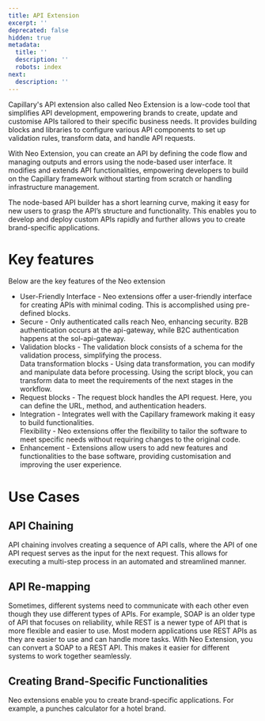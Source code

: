 ```yaml
---
title: API Extension
excerpt: ''
deprecated: false
hidden: true
metadata:
  title: ''
  description: ''
  robots: index
next:
  description: ''
---
```

Capillary's API extension also called Neo Extension is a low-code tool that simplifies API development, empowering brands to create, update and customise APIs tailored to their specific business needs. It provides building blocks and libraries to configure various API components to set up validation rules, transform data, and handle API requests. 

With Neo Extension, you can create an API by defining the code flow and managing outputs and errors using the node-based user interface. It modifies and extends API functionalities, empowering developers to build on the Capillary framework without starting from scratch or handling infrastructure management. 

The node-based API builder has a short learning curve, making it easy for new users to grasp the API’s structure and functionality. This enables you to develop and deploy custom APIs rapidly and further allows you to create brand-specific applications.

# Key features

Below are the key features of the Neo extension

* User-Friendly Interface - Neo extensions offer a user-friendly interface for creating APIs with minimal coding. This is accomplished using pre-defined blocks.
* Secure - Only authenticated calls reach Neo, enhancing security. B2B authentication occurs at the api-gateway, while B2C authentication happens at the sol-api-gateway.
* Validation blocks - The validation block consists of a schema for the validation process, simplifying the process.\
  Data transformation blocks - Using data transformation, you can modify and manipulate data before processing. Using the script block, you can transform data to meet the requirements of the next stages in the workflow.
* Request blocks - The request block handles the API request. Here, you can define the URL, method, and authentication headers.
* Integration - Integrates well with the Capillary framework making it easy to build functionalities.\
  Flexibility - Neo extensions offer the flexibility to tailor the software to meet specific needs without requiring changes to the original code.
* Enhancement - Extensions allow users to add new features and functionalities to the base software, providing customisation and improving the user experience.

# Use Cases

## API Chaining

API chaining involves creating a sequence of API calls, where the API of one API request serves as the input for the next request. This allows for executing a multi-step process in an automated and streamlined manner. 

## API Re-mapping

Sometimes, different systems need to communicate with each other even though they use different types of APIs. For example, SOAP is an older type of API that focuses on reliability, while REST is a newer type of API that is more flexible and easier to use. Most modern applications use REST APIs as they are easier to use and can handle more tasks. With Neo Extension, you can convert a SOAP to a REST API. This makes it easier for different systems to work together seamlessly.

## Creating Brand-Specific Functionalities

Neo extensions enable you to create brand-specific applications. For example, a punches calculator for a hotel brand.
